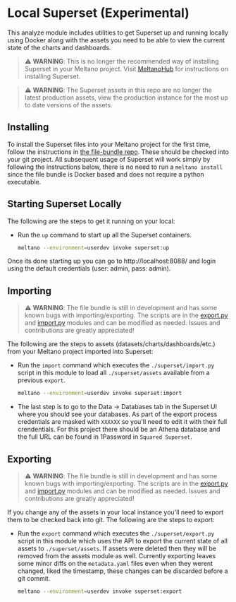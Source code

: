 # Local Superset (Experimental)

This analyze module includes utilities to get Superset up and running locally using Docker along with the assets you need to be able to view the current state of the charts and dashboards.

> :warning: **WARNING**: This is no longer the recommended way of installing Superset in your Meltano project. Visit [MeltanoHub](https://hub.meltano.com/utilities/superset) for instructions on installing Superset.


> :warning: **WARNING**: The Superset assets in this repo are no longer the latest production assets, view the production instance for the most up to date versions of the assets.

## Installing

To install the Superset files into your Meltano project for the first time, follow the instructions in [the file-bundle repo](https://gitlab.com/meltano/files-superset).
These should be checked into your git project.
All subsequent usage of Superset will work simply by following the instructions below, there is no need to run a `meltano install` since the file bundle is Docker based and does not require a python executable.

## Starting Superset Locally

The following are the steps to get it running on your local:

-  Run the `up` command to start up all the Superset containers.

    ```bash
    meltano --environment=userdev invoke superset:up
    ```

Once its done starting up you can go to http://localhost:8088/ and login using the default credentials (user: admin, pass: admin).


## Importing

> :warning: **WARNING**: The file bundle is still in development and has some known bugs with importing/exporting.
The scripts are in the [export.py](./superset/export.py) and [import.py](./superset/import.py) modules and can be modified as needed.
Issues and contributions are greatly appreciated!

The following are the steps to assets (datasets/charts/dashboards/etc.) from your Meltano project imported into Superset:

- Run the `import` command which executes the `./superset/import.py` script in this module to load all `./superset/assets` available from a previous `export`.


    ```bash
    meltano --environment=userdev invoke superset:import
    ```

- The last step is to go to the Data -> Databases tab in the Superset UI where you should see your databases.
As part of the export process credentials are masked with `XXXXXX` so you'll need to edit it with their full crendentials.
For this project there should be an Athena database and the full URL can be found in 1Password in `Squared Superset`.


## Exporting

> :warning: **WARNING**: The file bundle is still in development and has some known bugs with importing/exporting.
The scripts are in the [export.py](./superset/export.py) and [import.py](./superset/import.py) modules and can be modified as needed.
Issues and contributions are greatly appreciated!

If you change any of the assets in your local instance you'll need to export them to be checked back into git.
The following are the steps to export:

- Run the `export` command which executes the `./superset/export.py` script in this module which uses the API to export the current state of all assets to `./superset/assets`.
If assets were deleted then they will be removed from the assets module as well.
Currently exporting leaves some minor diffs on the `metadata.yaml` files even when they werent changed, liked the timestamp, these changes can be discarded before a git commit.


    ```bash
    meltano --environment=userdev invoke superset:export
    ```
